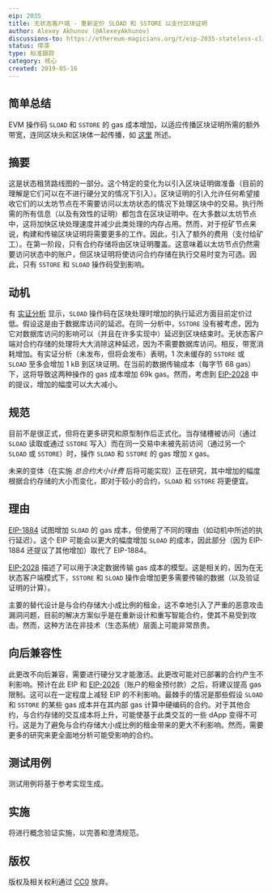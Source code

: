 ```yaml
---
eip: 2035
title: 无状态客户端 - 重新定价 SLOAD 和 SSTORE 以支付区块证明
author: Alexey Akhunov (@AlexeyAkhunov)
discussions-to: https://ethereum-magicians.org/t/eip-2035-stateless-clients-repricing-sload-and-sstore-to-pay-for-block-proofs/3284
status: 停滞
type: 标准跟踪
category: 核心
created: 2019-05-16
---
```


## 简单总结
EVM 操作码 `SLOAD` 和 `SSTORE` 的 gas 成本增加，以适应传播区块证明所需的额外带宽，连同区块头和区块体一起传播，如 [这里](https://medium.com/@akhounov/data-from-the-ethereum-stateless-prototype-8c69479c8abc) 所述。

## 摘要
这是状态租赁路线图的一部分。这个特定的变化为以引入区块证明做准备（目前的理解是它们可以在不进行硬分叉的情况下引入）。区块证明的引入允许任何希望接收它们的以太坊节点在不需要访问以太坊状态的情况下处理区块中的交易。执行所需的所有信息（以及有效性的证明）都包含在区块证明中。在大多数以太坊节点中，这将加快区块处理速度并减少此类处理的内存占用。然而，对于挖矿节点来说，构建和传输区块证明将需要更多的工作。因此，引入了额外的费用（支付给矿工）。在第一阶段，只有合约存储将由区块证明覆盖。这意味着以太坊节点仍然需要访问状态中的账户，但区块证明将使访问合约存储在执行交易时变为可选。因此，只有 `SSTORE` 和 `SLOAD` 操作码受到影响。

## 动机
有 [实证分析](https://github.com/holiman/vmstats/blob/master/README.md) 显示，`SLOAD` 操作码在区块处理时增加的执行延迟方面目前定价过低。假设这是由于数据库访问的延迟。在同一分析中，`SSTORE` 没有被考虑，因为它对数据库访问的影响可以（并且在许多实现中）延迟到区块结束时。无状态客户端对合约存储的处理将大大消除这种延迟，因为不需要数据库访问。相反，带宽消耗增加。有实证分析（未发布，但将会发布）表明，1 次未缓存的 `SSTORE` 或 `SLOAD` 至多会增加 1 kB 到区块证明。在当前的数据传输成本（每字节 68 gas）下，这将导致这两种操作的 gas 成本增加 69k gas。然而，考虑到 [EIP-2028](./eip-2028.md) 中的提议，增加的幅度可以大大减小。

## 规范
目前不是很正式，但将在更多研究和原型制作后正式化。当存储槽被访问（通过 `SLOAD` 读取或通过 `SSTORE` 写入）而在同一交易中未被先前访问（通过另一个 `SLOAD` 或 `SSTORE`）时，操作 `SLOAD` 和 `SSTORE` 的 gas 增加 `X` gas。

未来的变体（在实施 *总合约大小计费* 后将可能实现）正在研究，其中增加的幅度根据合约存储的大小而变化，即对于较小的合约，`SLOAD` 和 `SSTORE` 将更便宜。

## 理由
[EIP-1884](./eip-1884.md) 试图增加 `SLOAD` 的 gas 成本，但使用了不同的理由（如动机中所述的执行延迟）。这个 EIP 可能会以更大的幅度增加 `SLOAD` 的成本，因此部分（因为 EIP-1884 还提议了其他增加）取代了 EIP-1884。

[EIP-2028](./eip-2028.md) 描述了可以用于决定数据传输 gas 成本的模型。这是相关的，因为在无状态客户端模式下，`SSTORE` 和 `SLOAD` 操作会增加更多需要传输的数据（以及验证证明的计算）。

主要的替代设计是与合约存储大小成比例的租金，这不幸地引入了严重的恶意攻击漏洞问题，目前的解决方案似乎是在重新设计和重写智能合约，使其不易受到攻击。然而，这种方法在非技术（生态系统）层面上可能非常昂贵。

## 向后兼容性
此更改不向后兼容，需要进行硬分叉才能激活。此更改可能对已部署的合约产生不利影响。预计在此 EIP 和 [EIP-2026](./eip-2026.md)（账户的租金预付款）之后，将建议提高 gas 限制。这可以在一定程度上减轻 EIP 的不利影响。最棘手的情况是那些假设 `SLOAD` 和 `SSTORE` 的某些 gas 成本并在其内部 gas 计算中硬编码的合约。对于其他合约，与合约存储的交互成本将上升，可能使基于此类交互的一些 dApp 变得不可行。这是为了避免与合约存储大小成比例的租金带来的更大不利影响。然而，需要更多的研究来更全面地分析可能受影响的合约。

## 测试用例
测试用例将基于参考实现生成。

## 实施
将进行概念验证实施，以完善和澄清规范。

## 版权
版权及相关权利通过 [CC0](../LICENSE.md) 放弃。